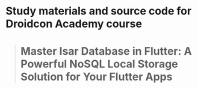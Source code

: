# Study materials and source code for **Droidcon Academy** course 
> # Master Isar Database in Flutter: A Powerful NoSQL Local Storage Solution for Your Flutter Apps  
